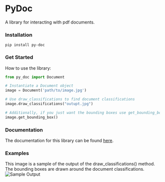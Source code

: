 # PyDoc
A library for interacting with pdf documents.

### Installation
```
pip install py-doc
```

### Get Started
How to use the library:

```python
from py_doc import Document 

# Instantiate a Document object 
image = Document('path/to/image.jpg')

# Use draw_classifications to find document classifications
image.draw_classifications("outupt.jpg")

# Additionally, if you just want the bounding boxes use get_bounding_box()
image.get_bounding_box()
```

### Documentation
The documentation for this library can be found [here](https://py-doc.readthedocs.io/en/latest/index.html#).

### Examples
This image is a sample of the output of the draw_classifications() method. The bounding boxes are drawn around the document classifications.
![Sample Output]("tests/documents/output.jpg")


